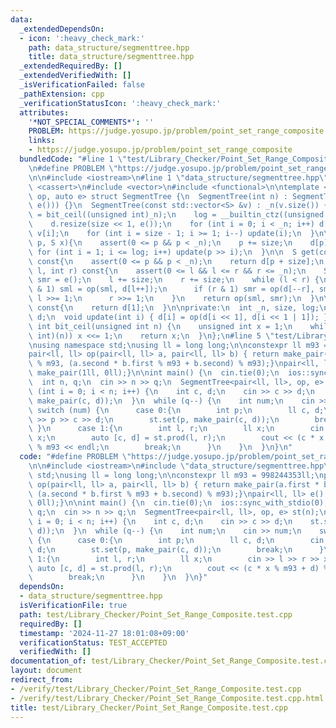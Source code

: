 ```yaml
---
data:
  _extendedDependsOn:
  - icon: ':heavy_check_mark:'
    path: data_structure/segmenttree.hpp
    title: data_structure/segmenttree.hpp
  _extendedRequiredBy: []
  _extendedVerifiedWith: []
  _isVerificationFailed: false
  _pathExtension: cpp
  _verificationStatusIcon: ':heavy_check_mark:'
  attributes:
    '*NOT_SPECIAL_COMMENTS*': ''
    PROBLEM: https://judge.yosupo.jp/problem/point_set_range_composite
    links:
    - https://judge.yosupo.jp/problem/point_set_range_composite
  bundledCode: "#line 1 \"test/Library_Checker/Point_Set_Range_Composite.test.cpp\"\
    \n#define PROBLEM \"https://judge.yosupo.jp/problem/point_set_range_composite\"\
    \n\n#include <iostream>\n#line 1 \"data_structure/segmenttree.hpp\"\n#include\
    \ <cassert>\n#include <vector>\n#include <functional>\n\ntemplate <class S, auto\
    \ op, auto e> struct SegmentTree {\n  SegmentTree(int n) : SegmentTree(std::vector<S>(n,\
    \ e())) {}\n  SegmentTree(const std::vector<S> &v) : _n(v.size()) {\n    size\
    \ = bit_ceil((unsigned int)_n);\n    log = __builtin_ctz((unsigned int)size);\n\
    \    d.resize(size << 1, e());\n    for (int i = 0; i < _n; i++) d[size + i] =\
    \ v[i];\n    for (int i = size - 1; i >= 1; i--) update(i);\n  }\n\n  void set(int\
    \ p, S x){\n    assert(0 <= p && p < _n);\n    p += size;\n    d[p] = x;\n   \
    \ for (int i = 1; i <= log; i++) update(p >> i);\n  }\n\n  S get(const int p)\
    \ const{\n    assert(0 <= p && p < _n);\n    return d[p + size];\n  }\n\n  S prod(int\
    \ l, int r) const{\n    assert(0 <= l && l <= r && r <= _n);\n    S sml = e(),\
    \ smr = e();\n    l += size;\n    r += size;\n    while (l < r) {\n      if (l\
    \ & 1) sml = op(sml, d[l++]);\n      if (r & 1) smr = op(d[--r], smr);\n     \
    \ l >>= 1;\n      r >>= 1;\n    }\n    return op(sml, smr);\n  }\n\n  S all_prod()\
    \ const{\n    return d[1];\n  }\n\nprivate:\n  int _n, size, log;\n  std::vector<S>\
    \ d;\n  void update(int i) { d[i] = op(d[i << 1], d[i << 1 | 1]); }\n\n  unsigned\
    \ int bit_ceil(unsigned int n) {\n    unsigned int x = 1;\n    while (x < (unsigned\
    \ int)(n)) x <<= 1;\n    return x;\n  }\n};\n#line 5 \"test/Library_Checker/Point_Set_Range_Composite.test.cpp\"\
    \nusing namespace std;\nusing ll = long long;\n\nconstexpr ll m93 = 998244353ll;\n\
    pair<ll, ll> op(pair<ll, ll> a, pair<ll, ll> b) { return make_pair(a.first * b.first\
    \ % m93, (a.second * b.first % m93 + b.second) % m93);}\npair<ll, ll> e() { return\
    \ make_pair(1ll, 0ll);}\n\nint main() {\n  cin.tie(0);\n  ios::sync_with_stdio(0);\n\
    \  int n, q;\n  cin >> n >> q;\n  SegmentTree<pair<ll, ll>, op, e> st(n);\n  for\
    \ (int i = 0; i < n; i++) {\n    int c, d;\n    cin >> c >> d;\n    st.set(i,\
    \ make_pair(c, d));\n  }\n  while (q--) {\n    int num;\n    cin >> num;\n   \
    \ switch (num) {\n      case 0:{\n        int p;\n        ll c, d;\n        cin\
    \ >> p >> c >> d;\n        st.set(p, make_pair(c, d));\n        break;\n     \
    \ }\n      case 1:{\n        int l, r;\n        ll x;\n        cin >> l >> r >>\
    \ x;\n        auto [c, d] = st.prod(l, r);\n        cout << (c * x % m93 + d)\
    \ % m93 << endl;\n        break;\n      }\n    }\n  }\n}\n"
  code: "#define PROBLEM \"https://judge.yosupo.jp/problem/point_set_range_composite\"\
    \n\n#include <iostream>\n#include \"data_structure/segmenttree.hpp\"\nusing namespace\
    \ std;\nusing ll = long long;\n\nconstexpr ll m93 = 998244353ll;\npair<ll, ll>\
    \ op(pair<ll, ll> a, pair<ll, ll> b) { return make_pair(a.first * b.first % m93,\
    \ (a.second * b.first % m93 + b.second) % m93);}\npair<ll, ll> e() { return make_pair(1ll,\
    \ 0ll);}\n\nint main() {\n  cin.tie(0);\n  ios::sync_with_stdio(0);\n  int n,\
    \ q;\n  cin >> n >> q;\n  SegmentTree<pair<ll, ll>, op, e> st(n);\n  for (int\
    \ i = 0; i < n; i++) {\n    int c, d;\n    cin >> c >> d;\n    st.set(i, make_pair(c,\
    \ d));\n  }\n  while (q--) {\n    int num;\n    cin >> num;\n    switch (num)\
    \ {\n      case 0:{\n        int p;\n        ll c, d;\n        cin >> p >> c >>\
    \ d;\n        st.set(p, make_pair(c, d));\n        break;\n      }\n      case\
    \ 1:{\n        int l, r;\n        ll x;\n        cin >> l >> r >> x;\n       \
    \ auto [c, d] = st.prod(l, r);\n        cout << (c * x % m93 + d) % m93 << endl;\n\
    \        break;\n      }\n    }\n  }\n}"
  dependsOn:
  - data_structure/segmenttree.hpp
  isVerificationFile: true
  path: test/Library_Checker/Point_Set_Range_Composite.test.cpp
  requiredBy: []
  timestamp: '2024-11-27 18:01:08+09:00'
  verificationStatus: TEST_ACCEPTED
  verifiedWith: []
documentation_of: test/Library_Checker/Point_Set_Range_Composite.test.cpp
layout: document
redirect_from:
- /verify/test/Library_Checker/Point_Set_Range_Composite.test.cpp
- /verify/test/Library_Checker/Point_Set_Range_Composite.test.cpp.html
title: test/Library_Checker/Point_Set_Range_Composite.test.cpp
---
```

